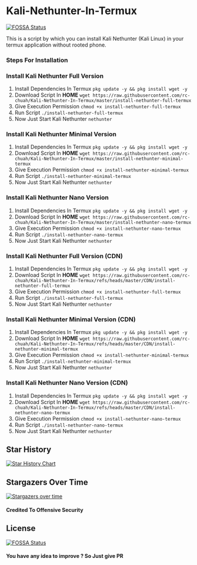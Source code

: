 # Kali-Nethunter-In-Termux
[![FOSSA Status](https://app.fossa.io/api/projects/git%2Bgithub.com%2Fraynerchuah%2FKali-Nethunter-In-Termux.svg?type=shield)](https://app.fossa.io/projects/git%2Bgithub.com%2Fraynerchuah%2FKali-Nethunter-In-Termux?ref=badge_shield)

This is a script by which you can install Kali Nethunter (Kali Linux) in your termux application without rooted phone.
### Steps For Installation
### Install Kali Nethunter Full Version
1. Install Dependencies In Termux `pkg update -y && pkg install wget -y`
2. Download Script In **HOME** `wget https://raw.githubusercontent.com/rc-chuah/Kali-Nethunter-In-Termux/master/install-nethunter-full-termux`
3. Give Execution Permission `chmod +x install-nethunter-full-termux`
4. Run Script `./install-nethunter-full-termux`
5. Now Just Start Kali Nethunter `nethunter`
### Install Kali Nethunter Minimal Version
1. Install Dependencies In Termux `pkg update -y && pkg install wget -y`
2. Download Script In **HOME** `wget https://raw.githubusercontent.com/rc-chuah/Kali-Nethunter-In-Termux/master/install-nethunter-minimal-termux`
3. Give Execution Permission `chmod +x install-nethunter-minimal-termux`
4. Run Script `./install-nethunter-minimal-termux`
5. Now Just Start Kali Nethunter `nethunter`
### Install Kali Nethunter Nano Version
1. Install Dependencies In Termux `pkg update -y && pkg install wget -y`
2. Download Script In **HOME** `wget https://raw.githubusercontent.com/rc-chuah/Kali-Nethunter-In-Termux/master/install-nethunter-nano-termux`
3. Give Execution Permission `chmod +x install-nethunter-nano-termux`
4. Run Script `./install-nethunter-nano-termux`
5. Now Just Start Kali Nethunter `nethunter`
### Install Kali Nethunter Full Version (CDN)
1. Install Dependencies In Termux `pkg update -y && pkg install wget -y`
2. Download Script In **HOME** `wget https://raw.githubusercontent.com/rc-chuah/Kali-Nethunter-In-Termux/refs/heads/master/CDN/install-nethunter-full-termux`
3. Give Execution Permission `chmod +x install-nethunter-full-termux`
4. Run Script `./install-nethunter-full-termux`
5. Now Just Start Kali Nethunter `nethunter`
### Install Kali Nethunter Minimal Version (CDN)
1. Install Dependencies In Termux `pkg update -y && pkg install wget -y`
2. Download Script In **HOME** `wget https://raw.githubusercontent.com/rc-chuah/Kali-Nethunter-In-Termux/refs/heads/master/CDN/install-nethunter-minimal-termux`
3. Give Execution Permission `chmod +x install-nethunter-minimal-termux`
4. Run Script `./install-nethunter-minimal-termux`
5. Now Just Start Kali Nethunter `nethunter`
### Install Kali Nethunter Nano Version (CDN)
1. Install Dependencies In Termux `pkg update -y && pkg install wget -y`
2. Download Script In **HOME** `wget https://raw.githubusercontent.com/rc-chuah/Kali-Nethunter-In-Termux/refs/heads/master/CDN/install-nethunter-nano-termux`
3. Give Execution Permission `chmod +x install-nethunter-nano-termux`
4. Run Script `./install-nethunter-nano-termux`
5. Now Just Start Kali Nethunter `nethunter`

## Star History
<a href="https://www.star-history.com/#rc-chuah/Kali-Nethunter-In-Termux&Date">
 <picture>
   <source media="(prefers-color-scheme: dark)" srcset="https://api.star-history.com/svg?repos=rc-chuah/Kali-Nethunter-In-Termux&type=Date&theme=dark" />
   <source media="(prefers-color-scheme: light)" srcset="https://api.star-history.com/svg?repos=rc-chuah/Kali-Nethunter-In-Termux&type=Date" />
   <img alt="Star History Chart" src="https://api.star-history.com/svg?repos=rc-chuah/Kali-Nethunter-In-Termux&type=Date" />
 </picture>
</a>

## Stargazers Over Time
[![Stargazers over time](https://starchart.cc/rc-chuah/Kali-Nethunter-In-Termux.svg?variant=adaptive)](https://starchart.cc/rc-chuah/Kali-Nethunter-In-Termux)

#### Credited To Offensive Security

## License
[![FOSSA Status](https://app.fossa.io/api/projects/git%2Bgithub.com%2Fraynerchuah%2FKali-Nethunter-In-Termux.svg?type=large)](https://app.fossa.io/projects/git%2Bgithub.com%2Fraynerchuah%2FKali-Nethunter-In-Termux?ref=badge_large)

#### You have any idea to improve ? So Just give PR
